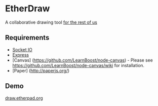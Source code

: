 EtherDraw
=========

A collaborative drawing tool [for the rest of us](http://www.byrichardpowell.co.uk/post/23958785278/fun-with-nodejs-socketio-paperjs#ux)

Requirements
------------

 * [Socket IO](http://socket.io/)
 * [Express](http://expressjs.com/)
 * [Canvas] (https://github.com/LearnBoost/node-canvas) - Please see https://github.com/LearnBoost/node-canvas/wiki for installation.
 * [Paper] (http://paperjs.org/)

Demo
----

[draw.etherpad.org](http://draw.etherpad.org)

